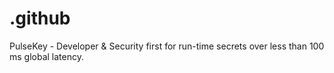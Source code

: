 # .github
PulseKey - Developer &amp; Security first for run-time secrets over less than 100 ms global latency.
